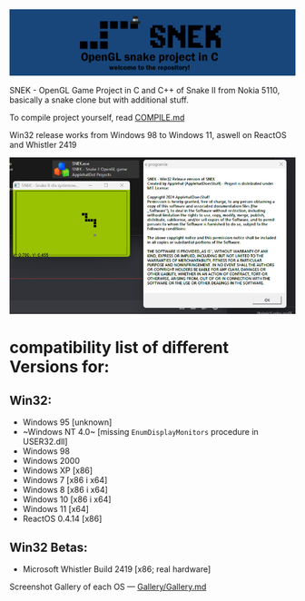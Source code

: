 <div align=center>
  <img src="source/images/banner.png">
</div>

SNEK - OpenGL Game Project in C and C++ of Snake II from Nokia 5110, basically a snake clone but with additional stuff.


To compile project yourself, read <a href="https://github.com/ApplehatDot/SNEK/blob/main/docs%2FCOMPILE.md">COMPILE.md</a>


Win32 release works from Windows 98 to Windows 11, aswell on ReactOS and Whistler 2419

<img src="source/images/readme-1.png">

# compatibility list of different Versions for:
## Win32:
- Windows 95 [unknown]
- ~Windows NT 4.0~ [missing `EnumDisplayMonitors` procedure in USER32.dll]
- Windows 98
- Windows 2000
- Windows XP [x86]
- Windows 7 [x86 i x64]
- Windows 8 [x86 i x64]
- Windows 10 [x86 i x64]
- Windows 11 [x64]
- ReactOS 0.4.14 [x86]

## Win32 Betas:
- Microsoft Whistler Build 2419 [x86; real hardware]

Screenshot Gallery of each OS — <a href="https://github.com/ApplehatDot/SNEK/blob/main/Gallery%2FGallery.md">Gallery/Gallery.md</a>

